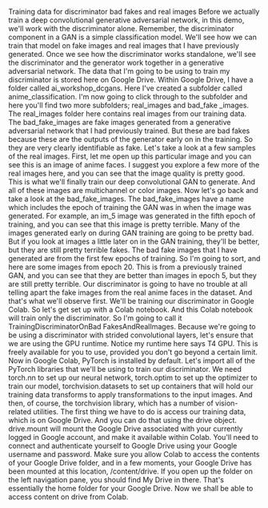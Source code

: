 Training data for discriminator bad fakes and real images
Before we actually train a deep convolutional generative adversarial network, in this demo, we'll work with the discriminator alone. Remember, the discriminator component in a GAN is a simple classification model. We'll see how we can train that model on fake images and real images that I have previously generated. Once we see how the discriminator works standalone, we'll see the discriminator and the generator work together in a generative adversarial network. The data that I'm going to be using to train my discriminator is stored here on Google Drive. Within Google Drive, I have a folder called ai_workshop_dcgans. Here I've created a subfolder called anime_classification. I'm now going to click through to the subfolder and here you'll find two more subfolders; real_images and bad_fake _images. The real_images folder here contains real images from our training data. The bad_fake_images are fake images generated from a generative adversarial network that I had previously trained. But these are bad fakes because these are the outputs of the generator early on in the training. So they are very clearly identifiable as fake. Let's take a look at a few samples of the real images. First, let me open up this particular image and you can see this is an image of anime faces. I suggest you explore a few more of the real images here, and you can see that the image quality is pretty good. This is what we'll finally train our deep convolutional GAN to generate. And all of these images are multichannel or color images. Now let's go back and take a look at the bad_fake_images. The bad_fake_images have a name which includes the epoch of training the GAN was in when the image was generated. For example, an im_5 image was generated in the fifth epoch of training, and you can see that this image is pretty terrible. Many of the images generated early on during GAN training are going to be pretty bad. But if you look at images a little later on in the GAN training, they'll be better, but they are still pretty terrible fakes. The bad fake images that I have generated are from the first few epochs of training. So I'm going to sort, and here are some images from epoch 20. This is from a previously trained GAN, and you can see that they are better than images in epoch 5, but they are still pretty terrible. Our discriminator is going to have no trouble at all telling apart the fake images from the real anime faces in the dataset. And that's what we'll observe first. We'll be training our discriminator in Google Colab. So let's get set up with a Colab notebook. And this Colab notebook will train only the discriminator. So I'm going to call it TrainingDiscriminatorOnBad FakesAndRealImages. Because we're going to be using a discriminator with strided convolutional layers, let's ensure that we are using the GPU runtime. Notice my runtime here says T4 GPU. This is freely available for you to use, provided you don't go beyond a certain limit. Now in Google Colab, PyTorch is installed by default. Let's import all of the PyTorch libraries that we'll be using to train our discriminator. We need torch.nn to set up our neural network, torch.optim to set up the optimizer to train our model, torchvision.datasets to set up containers that will hold our training data transforms to apply transformations to the input images. And then, of course, the torchvision library, which has a number of vision-related utilities. The first thing we have to do is access our training data, which is on Google Drive. And you can do that using the drive object. drive.mount will mount the Google Drive associated with your currently logged in Google account, and make it available within Colab. You'll need to connect and authenticate yourself to Google Drive using your Google username and password. Make sure you allow Colab to access the contents of your Google Drive folder, and in a few moments, your Google Drive has been mounted at this location, /content/drive. If you open up the folder on the left navigation pane, you should find My Drive in there. That's essentially the home folder for your Google Drive. Now we shall be able to access content on drive from Colab.